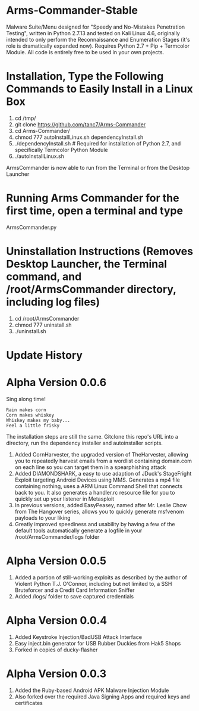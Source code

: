 # Arms-Commander-Stable
Malware Suite/Menu designed for "Speedy and No-Mistakes Penetration Testing", written in Python 2.7.13 and tested on Kali Linux 4.6, originally intended to only perform the Reconnaissance and Enumeration Stages (it's role is dramatically expanded now). Requires Python 2.7 + Pip + Termcolor Module. All code is entirely free to be used in your own projects. 

# Installation, Type the Following Commands to Easily Install in a Linux Box
1. cd /tmp/
2. git clone https://github.com/tanc7/Arms-Commander
3. cd Arms-Commander/
4. chmod 777 autoInstallLinux.sh dependencyInstall.sh
5. ./dependencyInstall.sh # Required for installation of Python 2.7, and specifically Termcolor Python Module
6. ./autoInstallLinux.sh

ArmsCommander is now able to run from the Terminal or from the Desktop Launcher

# Running Arms Commander for the first time, open a terminal and type
ArmsCommander.py

# Uninstallation Instructions (Removes Desktop Launcher, the Terminal command, and /root/ArmsCommander directory, including log files)
1. cd /root/ArmsCommander
2. chmod 777 uninstall.sh
3. ./uninstall.sh

# Update History

# Alpha Version 0.0.6

Sing along time!

	Rain makes corn
	Corn makes whiskey
	Whiskey makes my baby...
	Feel a little frisky


The installation steps are still the same. Gitclone this repo's URL into a directory, run the dependency installer and autoinstaller scripts.

1. Added CornHarvester, the upgraded version of TheHarvester, allowing you to repeatedly harvest emails from a wordlist containing domain.com on each line so you can target them in a spearphishing attack
2. Added DIAMONDSHARK, a easy to use adaption of JDuck's StageFright Exploit targeting Android Devices using MMS. Generates a mp4 file containing nothing, uses a ARM Linux Command Shell that connects back to you. It also generates a handler.rc resource file for you to quickly set up your listener in Metasploit
3. In previous versions, added EasyPeasey, named after Mr. Leslie Chow from The Hangover series, allows you to quickly generate msfvenom payloads to your liking
4. Greatly improved speediness and usability by having a few of the default tools automatically generate a logfile in your /root/ArmsCommander/logs folder

# Alpha Version 0.0.5

1. Added a portion of still-working exploits as described by the author of Violent Python T.J. O'Connor, including but not limited to, a SSH Bruteforcer and a Credit Card Information Sniffer
2. Added /logs/ folder to save captured credentials

# Alpha Version 0.0.4

1. Added Keystroke Injection/BadUSB Attack Interface
2. Easy inject.bin generator for USB Rubber Duckies from Hak5 Shops
3. Forked in copies of ducky-flasher

# Alpha Version 0.0.3
1. Added the Ruby-based Android APK Malware Injection Module
2. Also forked over the required Java Signing Apps and required keys and certificates
